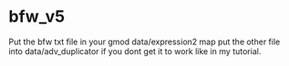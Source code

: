 # bfw_v5
Put the bfw txt file in your gmod data/expression2 map
 put the other file into data/adv_duplicator if you dont get it to work like in my tutorial.
